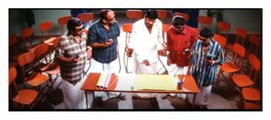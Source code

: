 <img src="https://github.com/vidyasagar1793/image-for-profile/blob/main/Screenshot%202024-10-25%20144450.png" alt="alternatetext">
